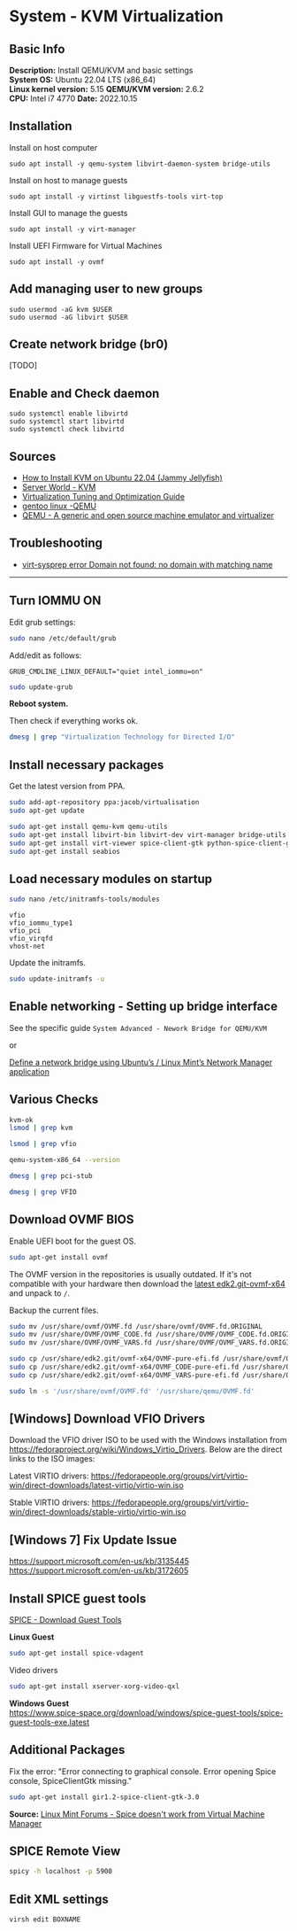 # System - KVM Virtualization

## Basic Info

**Description:** Install QEMU/KVM and basic settings  
**System OS:** Ubuntu 22.04 LTS (x86_64)  
**Linux kernel version:** 5.15
**QEMU/KVM version:** 2.6.2  
**CPU:** Intel i7 4770
**Date:** 2022.10.15  

## Installation

Install on host computer
```shell
sudo apt install -y qemu-system libvirt-daemon-system bridge-utils
```

Install on host to manage guests
```shell
sudo apt install -y virtinst libguestfs-tools virt-top 
```

Install GUI to manage the guests
```shell
sudo apt install -y virt-manager
```

Install UEFI Firmware for Virtual Machines
```shell
sudo apt install -y ovmf 
```

## Add managing user to new groups

```shell
sudo usermod -aG kvm $USER
sudo usermod -aG libvirt $USER 
```

## Create network bridge (br0)
[TODO]

## Enable and Check daemon

```shell
sudo systemctl enable libvirtd
sudo systemctl start libvirtd
sudo systemctl check libvirtd
```




## Sources

- [How to Install KVM on Ubuntu 22.04 (Jammy Jellyfish)](https://www.linuxtechi.com/how-to-install-kvm-on-ubuntu-22-04/)
- [Server World - KVM](https://www.server-world.info/en/note?os=Ubuntu_22.04&p=kvm&f=1)
- [Virtualization Tuning and Optimization Guide](https://access.redhat.com/documentation/en-us/red_hat_enterprise_linux/7/html/virtualization_tuning_and_optimization_guide/index)
- [gentoo linux -QEMU](https://wiki.gentoo.org/wiki/QEMU)
- [QEMU -  A generic and open source machine emulator and virtualizer](https://www.qemu.org/)

## Troubleshooting

- [virt-sysprep error Domain not found: no domain with matching name](https://askubuntu.com/questions/1415438/virt-sysprep-error-domain-not-found-no-domain-with-matching-name)


-------------------

## Turn IOMMU ON ##

Edit grub settings:

```sh
sudo nano /etc/default/grub
```

Add/edit as follows:

```
GRUB_CMDLINE_LINUX_DEFAULT="quiet intel_iommu=on"
```

```sh
sudo update-grub
```
**Reboot system.**

Then check if everything works ok.

```sh
dmesg | grep "Virtualization Technology for Directed I/O"
```

## Install necessary packages ##

Get the latest version from PPA.

```sh
sudo add-apt-repository ppa:jacob/virtualisation
sudo apt-get update
```

```sh
sudo apt-get install qemu-kvm qemu-utils
sudo apt-get install libvirt-bin libvirt-dev virt-manager bridge-utils
sudo apt-get install virt-viewer spice-client-gtk python-spice-client-gtk
sudo apt-get install seabios
```

## Load necessary modules on startup ##

```sh
sudo nano /etc/initramfs-tools/modules
```

```
vfio
vfio_iommu_type1
vfio_pci
vfio_virqfd
vhost-net
```

Update the initramfs.

```sh
sudo update-initramfs -u
```

## Enable networking - Setting up bridge interface ##

See the specific guide `System Advanced - Nework Bridge for QEMU/KVM`

or

[Define a network bridge using Ubuntu’s / Linux Mint’s Network Manager application](https://heiko-sieger.info/define-a-network-bridge-using-ubuntus-linux-mints-network-manager-application/)  

## Various Checks ##

```sh
kvm-ok
lsmod | grep kvm
```

```sh
lsmod | grep vfio
```

```sh
qemu-system-x86_64 --version
```

```sh
dmesg | grep pci-stub
```

```sh
dmesg | grep VFIO
```

## Download OVMF BIOS ##

Enable UEFI boot for the guest OS.

```sh
sudo apt-get install ovmf
```

The OVMF version in the repositories is usually outdated. If it's not compatible with your hardware then download the [latest edk2.git-ovmf-x64](https://www.kraxel.org/repos/jenkins/edk2/) and unpack to `/`.

Backup the current files.

```sh
sudo mv /usr/share/ovmf/OVMF.fd /usr/share/ovmf/OVMF.fd.ORIGINAL
sudo mv /usr/share/OVMF/OVMF_CODE.fd /usr/share/OVMF/OVMF_CODE.fd.ORIGINAL
sudo mv /usr/share/OVMF/OVMF_VARS.fd /usr/share/OVMF/OVMF_VARS.fd.ORIGINAL
```

```sh
sudo cp /usr/share/edk2.git/ovmf-x64/OVMF-pure-efi.fd /usr/share/ovmf/OVMF.fd
sudo cp /usr/share/edk2.git/ovmf-x64/OVMF_CODE-pure-efi.fd /usr/share/OVMF/OVMF_CODE.fd
sudo cp /usr/share/edk2.git/ovmf-x64/OVMF_VARS-pure-efi.fd /usr/share/OVMF/OVMF_VARS.fd
```

```sh
sudo ln -s '/usr/share/ovmf/OVMF.fd' '/usr/share/qemu/OVMF.fd'
```

## [Windows] Download VFIO Drivers ##

Download the VFIO driver ISO to be used with the Windows installation from https://fedoraproject.org/wiki/Windows_Virtio_Drivers. Below are the direct links to the ISO images:

Latest VIRTIO drivers: https://fedorapeople.org/groups/virt/virtio-win/direct-downloads/latest-virtio/virtio-win.iso

Stable VIRTIO drivers: https://fedorapeople.org/groups/virt/virtio-win/direct-downloads/stable-virtio/virtio-win.iso

## [Windows 7] Fix Update Issue ##

https://support.microsoft.com/en-us/kb/3135445  
https://support.microsoft.com/en-us/kb/3172605

## Install SPICE guest tools ##

[SPICE - Download Guest Tools](http://www.spice-space.org/download.html)  

**Linux Guest**

```sh
sudo apt-get install spice-vdagent
```

Video drivers

```sh
sudo apt-get install xserver-xorg-video-qxl
```

**Windows Guest**  
https://www.spice-space.org/download/windows/spice-guest-tools/spice-guest-tools-exe.latest

## Additional Packages ##

Fix the error: "Error connecting to graphical console. Error opening Spice console, SpiceClientGtk missing."

```sh
sudo apt-get install gir1.2-spice-client-gtk-3.0
```

**Source:** [Linux Mint Forums - Spice doesn't work from Virtual Machine Manager](https://forums.linuxmint.com/viewtopic.php?t=227025)

## SPICE Remote View ##

```sh
spicy -h localhost -p 5900
```

## Edit XML settings ##

```sh
virsh edit BOXNAME
```


